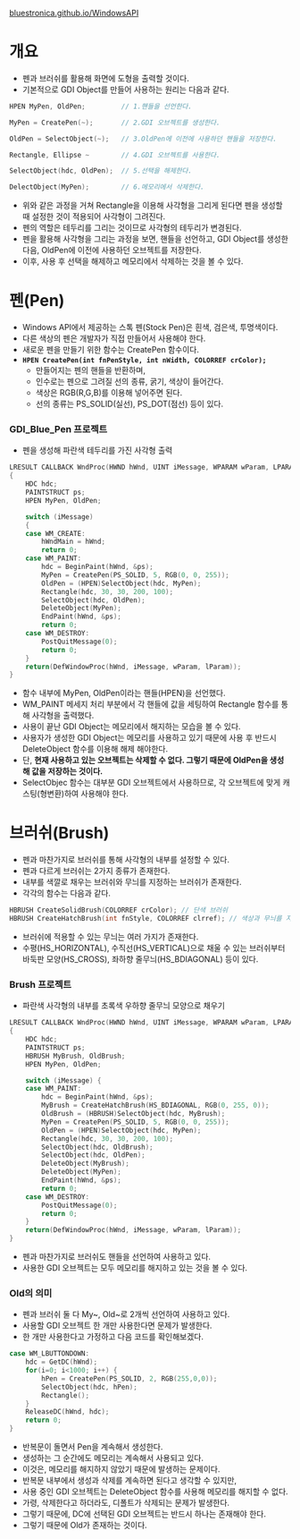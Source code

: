 [bluestronica.github.io/WindowsAPI](https://bluestronica.github.io/WindowsAPI)

# 개요
- 펜과 브러쉬를 활용해 화면에 도형을 출력할 것이다. 
- 기본적으로 GDI Object를 만들어 사용하는 원리는 다음과 같다.
```c
HPEN MyPen, OldPen;         // 1.핸들을 선언한다.

MyPen = CreatePen(~);       // 2.GDI 오브젝트를 생성한다.

OldPen = SelectObject(~);   // 3.OldPen에 이전에 사용하던 핸들을 저장한다.

Rectangle, Ellipse ~        // 4.GDI 오브젝트를 사용한다.

SelectObject(hdc, OldPen);  // 5.선택을 해제한다.

DelectObject(MyPen);        // 6.메모리에서 삭제한다.
```
- 위와 같은 과정을 거쳐 Rectangle을 이용해 사각형을 그리게 된다면 펜을 생성할 때 설정한 것이 적용되어 사각형이 그려진다.
- 펜의 역할은 테두리를 그리는 것이므로 사각형의 테두리가 변경된다. 
- 펜을 활용해 사각형을 그리는 과정을 보면, 핸들을 선언하고, GDI Object를 생성한 다음, OldPen에 이전에 사용하던 오브젝트를 저장한다. 
- 이후, 사용 후 선택을 해제하고 메모리에서 삭제하는 것을 볼 수 있다.

# 펜(Pen)
- Windows API에서 제공하는 스톡 펜(Stock Pen)은 흰색, 검은색, 투명색이다.
- 다른 색상의 펜은 개발자가 직접 만들어서 사용해야 한다. 
- 새로운 펜을 만들기 위한 함수는 CreatePen 함수이다.
- **`HPEN CreatePen(int fnPenStyle, int nWidth, COLORREF crColor);`**
  - 만들어지는 펜의 핸들을 반환하며, 
  - 인수로는 펜으로 그려질 선의 종류, 굵기, 색상이 들어간다.
  - 색상은 RGB(R,G,B)를 이용해 넣어주면 된다.
  - 선의 종류는 PS_SOLID(실선), PS_DOT(점선) 등이 있다.

### GDI_Blue_Pen 프로젝트
- 펜을 생성해 파란색 테두리를 가진 사각형 출력
```c
LRESULT CALLBACK WndProc(HWND hWnd, UINT iMessage, WPARAM wParam, LPARAM lParam)
{
	HDC hdc;
	PAINTSTRUCT ps;
	HPEN MyPen, OldPen;

	switch (iMessage)
	{
	case WM_CREATE:
		hWndMain = hWnd;
		return 0;
	case WM_PAINT:
		hdc = BeginPaint(hWnd, &ps);
		MyPen = CreatePen(PS_SOLID, 5, RGB(0, 0, 255));
		OldPen = (HPEN)SelectObject(hdc, MyPen);
		Rectangle(hdc, 30, 30, 200, 100);
		SelectObject(hdc, OldPen);
		DeleteObject(MyPen);
		EndPaint(hWnd, &ps);
		return 0;
	case WM_DESTROY:
		PostQuitMessage(0);
		return 0;
	}
	return(DefWindowProc(hWnd, iMessage, wParam, lParam));
}
```
- 함수 내부에 MyPen, OldPen이라는 핸들(HPEN)을 선언했다.
- WM_PAINT 메세지 처리 부분에서 각 핸들에 값을 세팅하여 Rectangle 함수를 통해 사각형을 출력했다.
- 사용이 끝난 GDI Object는 메모리에서 해지하는 모습을 볼 수 있다.
- 사용자가 생성한 GDI Object는 메모리를 사용하고 있기 때문에 사용 후 반드시 DeleteObject 함수를 이용해 해제 해야한다.
- 단, **현재 사용하고 있는 오브젝트는 삭제할 수 없다. 그렇기 때문에 OldPen을 생성해 값을 저장하는 것이다.**
- SelectObjec 함수는 대부분 GDI 오브젝트에서 사용하므로, 각 오브젝트에 맞게 캐스팅(형변환)하여 사용해야 한다.


# 브러쉬(Brush)
- 펜과 마찬가지로 브러쉬를 통해 사각형의 내부를 설정할 수 있다. 
- 펜과 다르게 브러쉬는 2가지 종류가 존재한다.
- 내부를 색깔로 채우는 브러쉬와 무늬를 지정하는 브러쉬가 존재한다.
- 각각의 함수는 다음과 같다.
```c
HBRUSH CreateSolidBrush(COLORREF crColor); // 단색 브러쉬
HBRUSH CreateHatchBrush(int fnStyle, COLORREF clrref); // 색상과 무늬를 지정하는 브러쉬
```
- 브러쉬에 적용할 수 있는 무늬는 여러 가지가 존재한다. 
- 수평(HS_HORIZONTAL), 수직선(HS_VERTICAL)으로 채울 수 있는 브러쉬부터 바둑판 모양(HS_CROSS), 좌하향 줄무늬(HS_BDIAGONAL) 등이 있다.

### Brush 프로젝트
- 파란색 사각형의 내부를 초록색 우하향 줄무늬 모양으로 채우기
```c
LRESULT CALLBACK WndProc(HWND hWnd, UINT iMessage, WPARAM wParam, LPARAM lParam)
{
	HDC hdc;
	PAINTSTRUCT ps;
	HBRUSH MyBrush, OldBrush;
	HPEN MyPen, OldPen;

	switch (iMessage) {
	case WM_PAINT:
		hdc = BeginPaint(hWnd, &ps);
		MyBrush = CreateHatchBrush(HS_BDIAGONAL, RGB(0, 255, 0));
		OldBrush = (HBRUSH)SelectObject(hdc, MyBrush);
		MyPen = CreatePen(PS_SOLID, 5, RGB(0, 0, 255));
		OldPen = (HPEN)SelectObject(hdc, MyPen);
		Rectangle(hdc, 30, 30, 200, 100);
		SelectObject(hdc, OldBrush);
		SelectObject(hdc, OldPen);
		DeleteObject(MyBrush);
		DeleteObject(MyPen);
		EndPaint(hWnd, &ps);
		return 0;
	case WM_DESTROY:
		PostQuitMessage(0);
		return 0;
	}
	return(DefWindowProc(hWnd, iMessage, wParam, lParam));
}
```
- 펜과 마찬가지로 브러쉬도 핸들을 선언하여 사용하고 있다. 
- 사용한 GDI 오브젝트는 모두 메모리를 해지하고 있는 것을 볼 수 있다.

### Old의 의미
- 펜과 브러쉬 둘 다 My~, Old~로 2개씩 선언하여 사용하고 있다. 
- 사용할 GDI 오브젝트 한 개만 사용한다면 문제가 발생한다.
- 한 개만 사용한다고 가정하고 다음 코드를 확인해보겠다.
```c
case WM_LBUTTONDOWN:
    hdc = GetDC(hWnd);
    for(i=0; i<1000; i++) {
        hPen = CreatePen(PS_SOLID, 2, RGB(255,0,0));
        SelectObject(hdc, hPen);
        Rectangle();
    }
    ReleaseDC(hWnd, hdc);
    return 0;
}
```
- 반복문이 돌면서 Pen을 계속해서 생성한다. 
- 생성하는 그 순간에도 메모리는 계속해서 사용되고 있다. 
- 이것은, 메모리를 해지하지 않았기 때문에 발생하는 문제이다. 
- 반복문 내부에서 생성과 삭제를 계속하면 된다고 생각할 수 있지만, 
- 사용 중인 GDI 오브젝트는 DeleteObject 함수를 사용해 메모리를 해지할 수 없다. 
- 가령, 삭제한다고 하더라도, 디폴트가 삭제되는 문제가 발생한다. 
- 그렇기 때문에, DC에 선택된 GDI 오브젝트는 반드시 하나는 존재해야 한다. 
- 그렇기 때문에 Old가 존재하는 것이다. 


